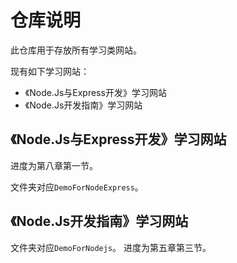 # 仓库说明

此仓库用于存放所有学习类网站。

现有如下学习网站：
- 《Node.Js与Express开发》学习网站
- 《Node.Js开发指南》学习网站

## 《Node.Js与Express开发》学习网站
进度为第八章第一节。

文件夹对应`DemoForNodeExpress`。

## 《Node.Js开发指南》学习网站

文件夹对应`DemoForNodejs`。
进度为第五章第三节。
